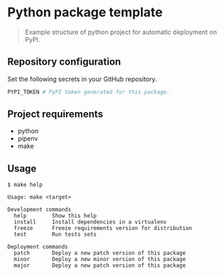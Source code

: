 # Python package template

> Example structure of python project for automatic deployment on PyPI.

## Repository configuration

Set the following secrets in your GitHub repository.
```bash
PYPI_TOKEN # PyPI token generated for this package.
```

## Project requirements

- python
- pipenv
- make

## Usage

```
$ make help

Usage: make <target>

Development commands
  help        Show this help
  install     Install dependencies in a virtualenv
  freeze      Freeze requirements version for distribution
  test        Run tests sets

Deployment commands
  patch       Deploy a new patch version of this package
  minor       Deploy a new minor version of this package
  major       Deploy a new patch version of this package
```
